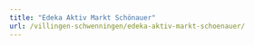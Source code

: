 ```yaml
---
title: "Edeka Aktiv Markt Schönauer"
url: /villingen-schwenningen/edeka-aktiv-markt-schoenauer/
---
```

